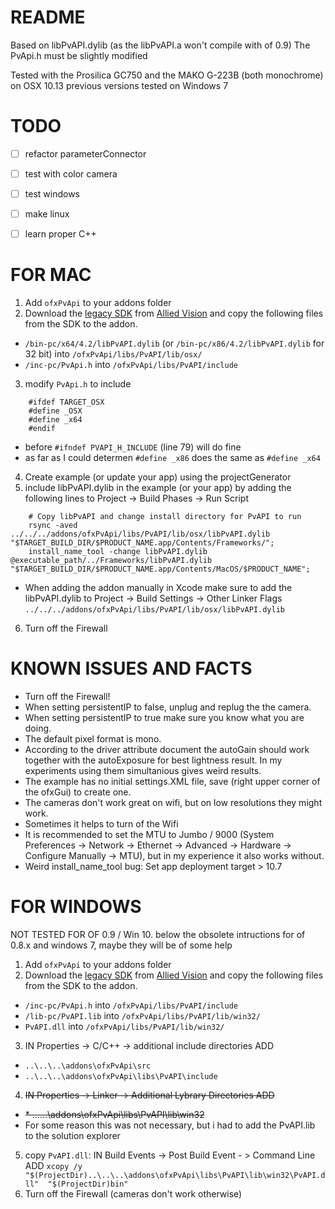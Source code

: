 # README #

Based on  libPvAPI.dylib (as the libPvAPI.a won't compile with of 0.9)
The PvApi.h must be slightly modified

Tested with the Prosilica GC750 and the MAKO G-223B  (both monochrome) on OSX 10.13
previous versions tested on Windows 7


# TODO #

- [ ] refactor parameterConnector
- [ ] test with color camera
- [ ] test windows
- [ ] make linux
- [ ] learn proper C++


# FOR MAC #

1.	Add `ofxPvApi` to your addons folder
2.	Download the [legacy SDK](https://www.alliedvision.com/fileadmin/content/software/software/PvAPI/PvAPI_1.28_OSX.tgz "PvAPI_1.28_OSX.tgz") from [Allied Vision](https://www.alliedvision.com/en/support/software-downloads.html "Software Downloads") and copy the following files from the SDK to the addon.
*	 `/bin-pc/x64/4.2/libPvAPI.dylib` (or  `/bin-pc/x86/4.2/libPvAPI.dylib` for 32 bit) into `/ofxPvApi/libs/PvAPI/lib/osx/`
*	 `/inc-pc/PvApi.h` into `/ofxPvApi/libs/PvAPI/include`
3. 	modify `PvApi.h` to include
```
    #ifdef TARGET_OSX
    #define _OSX
    #define _x64
    #endif
```
*	before `#ifndef PVAPI_H_INCLUDE` (line 79) will do fine
*	as far as I could determen `#define _x86`  does the same as  `#define _x64`
4. 	Create example (or update your app) using the projectGenerator
5.	include libPvAPI.dylib in the example (or your app) by adding the following lines to Project -> Build Phases -> Run Script
```
    # Copy libPvAPI and change install directory for PvAPI to run
    rsync -aved ../../../addons/ofxPvApi/libs/PvAPI/lib/osx/libPvAPI.dylib "$TARGET_BUILD_DIR/$PRODUCT_NAME.app/Contents/Frameworks/";
    install_name_tool -change libPvAPI.dylib @executable_path/../Frameworks/libPvAPI.dylib "$TARGET_BUILD_DIR/$PRODUCT_NAME.app/Contents/MacOS/$PRODUCT_NAME";
```
*	When adding the addon manually in Xcode make sure to add the libPvAPI.dylib to Project -> Build Settings -> Other Linker Flags `../../../addons/ofxPvApi/libs/PvAPI/lib/osx/libPvAPI.dylib`
6. 	Turn off the Firewall


# KNOWN ISSUES AND FACTS #

*	Turn off the Firewall!
*	When setting persistentIP to false, unplug and replug the the camera.
*	When setting persistentIP to true make sure you know what you are doing.
*	The default pixel format is mono.
*	According to the driver attribute document the autoGain should work together with the autoExposure for best lightness result. In my experiments using them simultanious gives weird results.
*	The example has no initial settings.XML file, save (right upper corner of the ofxGui) to create one.
*	The cameras don't work great on wifi, but on low resolutions they might work.
*	Sometimes it helps to turn of the Wifi
*	It is recommended to set the MTU to Jumbo / 9000 (System Preferences -> Network -> Ethernet -> Advanced -> Hardware -> Configure Manually -> MTU), but in my experience it also works without.
*	Weird install_name_tool bug: Set app deployment target > 10.7


# FOR WINDOWS #
NOT TESTED FOR OF 0.9 / Win 10. below the obsolete intructions for of 0.8.x and windows 7, maybe they will be of some help

1.	Add `ofxPvApi` to your addons folder
2.	Download the [legacy SDK](https://www.alliedvision.com/fileadmin/content/software/software/PvAPI/PvAPI_win_1.28.exe "PvAPI SDK for Windows  v1.28") from  [Allied Vision](https://www.alliedvision.com/en/support/software-downloads.html "Software Downloads") and copy the following files from the SDK to the addon.
*	`/inc-pc/PvApi.h` into `/ofxPvApi/libs/PvAPI/include`
*	`/lib-pc/PvAPI.lib` into `/ofxPvApi/libs/PvAPI/lib/win32/`
*	`PvAPI.dll` into `/ofxPvApi/libs/PvAPI/lib/win32/`
3. 	IN Properties -> C/C++ -> additional include directories ADD
*	`..\..\..\addons\ofxPvApi\src`
*	`..\..\..\addons\ofxPvApi\libs\PvAPI\include`
4.	~~IN Properties -> Linker -> Additional Lybrary Directories ADD~~
*	~~* ..\..\..\addons\ofxPvApi\libs\PvAPI\lib\win32~~
*	For some reason this was not necessary, but i had to add the PvAPI.lib to the solution explorer

5.	copy `PvAPI.dll`: IN Build Events -> Post Build Event - > Command Line ADD
	`xcopy /y "$(ProjectDir)..\..\..\addons\ofxPvApi\libs\PvAPI\lib\win32\PvAPI.dll"  "$(ProjectDir)bin"`
6.	Turn off the Firewall (cameras don't work otherwise)

